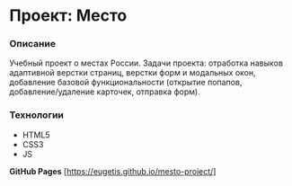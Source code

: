 # Проект: Место

### Описание
Учебный проект о местах России. Задачи проекта: отработка навыков адаптивной верстки страниц, верстки форм и модальных окон, добавление базовой функциональности (открытие попапов, добавление/удаление карточек, отправка форм).

### Технологии
* HTML5
* CSS3
* JS

**GitHub Pages**
[https://eugetis.github.io/mesto-project/]